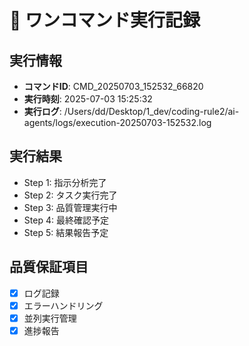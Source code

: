 # 🚀 ワンコマンド実行記録

## 実行情報
- **コマンドID**: CMD_20250703_152532_66820
- **実行時刻**: 2025-07-03 15:25:32
- **実行ログ**: /Users/dd/Desktop/1_dev/coding-rule2/ai-agents/logs/execution-20250703-152532.log

## 実行結果
- Step 1: 指示分析完了
- Step 2: タスク実行完了
- Step 3: 品質管理実行中
- Step 4: 最終確認予定
- Step 5: 結果報告予定

## 品質保証項目
- [x] ログ記録
- [x] エラーハンドリング
- [x] 並列実行管理
- [x] 進捗報告
